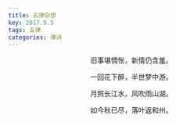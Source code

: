 ```yaml
---
title: 五律杂想
key: 2017.9.5
tags: 五律
categories: 律诗
---
```


<p align="center">旧事堪惆怅，新情仍含羞。
</p>
<p align="center">一回花下醉，半世梦中游。
</p>
<p align="center">月照长江水，风吹雨山湖。
</p>
<p align="center">如今秋已尽，落叶返和州。
</p>
